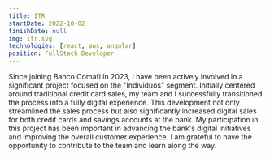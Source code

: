 ```yaml
---
title: ITR
startDate: 2022-10-02
finishDate: null
img: itr.svg
technologies: [react, aws, angular]
position: FullStack Developer
---
```


Since joining Banco Comafi in 2023, I have been actively involved in a significant project focused on the "Individuos" segment. Initially centered around traditional credit card sales, my team and I successfully transitioned the process into a fully digital experience. This development not only streamlined the sales process but also significantly increased digital sales for both credit cards and savings accounts at the bank.
My participation in this project has been important in advancing the bank's digital initiatives and improving the overall customer experience. I am grateful to have the opportunity to contribute to the team and learn along the way.
